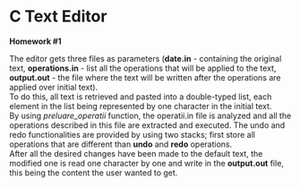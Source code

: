 # C Text Editor
<b>Homework #1</b><br>

The editor gets three files as parameters (<b>date.in</b> - containing the original text, <b>operations.in</b> - list all the operations that will be applied to the text, <b>output.out</b> - the file where the text will be written after the operations are applied over initial text).
<br>
To do this, all text is retrieved and pasted into a double-typed list, each element in the list being represented by one character in the initial text.
<br>
By using <i>preluare_operatii</i> function, the operatii.in file is analyzed and all the operations described in this file are extracted and executed. The undo and redo functionalities are provided by using two stacks; first store all operations that are different than <b>undo</b> and <b>redo</b> operations.
<br>
After all the desired changes have been made to the default text, the modified one is read one character by one and write in the <b>output.out</b> file, this being the content the user wanted to get.
